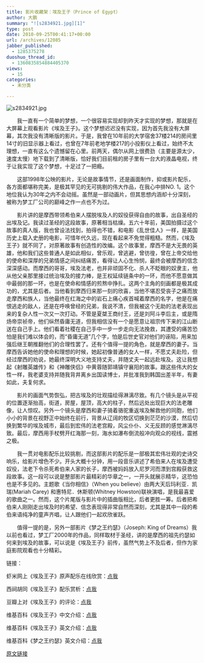 ```yaml
---
title: 影片收藏架：埃及王子（Prince of Egypt）
author: 大鹏
summary: "![s2834921.jpg][1]"
type: post
date: 2010-09-25T00:41:17+00:00
url: /archives/12085
jabber_published:
  - 1285375278
duoshuo_thread_id:
  - 1360835854884405370
views:
  - 15
categories:
  - 未分类

---
```

![s2834921.jpg][1]

　　我一直有一个简单的梦想，一个很容易实现却到昨天才实现的梦想，那就是在大屏幕上观看影片《埃及王子》。这个梦想迟迟没有实现，因为首先我没有大屏幕，其次我没有清晰版的影片。于是，我曾在10年前的大学宿舍37楼214的房间里14寸的旧显示器上看过，也曾在7年前老地学楼217的小投影仪上看过，始终不太理想，一直有这么个遗憾留在心里。前两天，偶尔从网上很费劲（主要是源太少，速度太慢）地下载到了清晰版，恰好我们目前租的房子里有一台大的液晶电视，终于让我实现了这个梦想，十足过了一把瘾。
  
　　这部1998年公映的影片，无论是故事情节，还是画面制作，抑或影片配乐，各方面都堪称完美，是极其罕见的无可挑剔的伟大作品，在我心中排NO. 1。这个地位我认为30年之内不会动摇。虽然是一部动画片，但其思想内涵却十分深刻，被称为梦工厂公司的巅峰之作一点也不为过。
  
　　影片讲的是摩西带领希伯来人摆脱埃及人的奴役获得自由的故事，出自圣经的出埃及记。我读过圣经的这段故事，原著相当枯燥。五六十年前，美国拍摄过这个故事的真人版，我也曾设法找到，拍得也不错，和电影《乱世佳人》一样，是美国历史上载入史册的电影，可惜年代久远，现在看起来不免觉得粗糙。然而，《埃及王子》就不同了，对原著故事有创造性的改编。这个故事里，摩西不是大无畏的英雄，他和我们这些普通人是如此相似，曾乐观，曾逃避，曾彷徨，曾在上帝交给他的使命和深厚的兄弟情感之间纠结痛苦，看得让人心生怜悯，最终会被摩西的信念深深感动。而摩西的哥哥，埃及法老，也并非顽固不化、杀人不眨眼的奴隶主，他从他父亲那里接过统治埃及的接力棒，是王权延续链条中的一环，而他不愿意做其中最弱的那一环，也是在使命和情感的煎熬中挣扎。这两个主角的刻画都是极其成功的，尤其是后者。当他看到摩西归来那一刻的欣喜，当他不堪忍受丧子之痛而放走摩西和族人，当他最终在红海之中的岩石上痛心疾首喊着摩西的名字，他是在痛恨逃走的敌人，还是在呼唤曾经的兄弟，我说不清，但我被这个无助的法老表现出来的复杂人性一次又一次打动。不管是夏桀王商纣王，还是刘阿斗李后主，或是隋炀帝崇祯帝，他们纵然昏庸无道，但我相信没有一个是愿意让祖宗传下来的江山断送在自己手上。他们看着社稷在自己手中一步一步走向无法挽救，其遭受的痛苦恐怕是我们难以体会的，而“昏庸无道”几个字，怕是后世史官对他们的诬陷，用来加强后继王朝推翻他们的合理性罢了。还有个值得一提的角色，就是摩西的妻子。当摩西告诉她他的使命和理想的时候，她起初像普通的女人一样，不愿丈夫赴险，但经过摩西的劝说，她最终深明大义地支持丈夫，并随丈夫一起远赴埃及。这让我想起《射雕英雄传》和《神雕侠侣》中黄蓉随郭靖镇守襄阳的故事。跟这些伟大的女性一样，我老婆支持并随我背井离乡出国读博士，并批准我到韩国出差半年，有妻如此，夫复何求。
  
　　影片的画面气势恢弘，把古埃及的壮观描绘得淋漓尽致。有几个镜头是从平视的位置逐渐抬高，街道，房屋，屋顶，高大的柱子，然后远处出现巨大的法老雕像，让人惊叹。另外一个镜头是摩西和妻子骑着骆驼重返埃及解救他的同胞，他们小小的背景在视野正中始终在前行，背景从辽阔的牧区切换到茫茫的沙漠，然后切换到繁华的埃及城市，最后到宏伟的法老宫殿，风尘仆仆、义无反顾的感觉淋漓尽致。最后，摩西用手杖劈开红海那一刻，海水如瀑布倒流般冲向观众的视线，震撼之极。
  
　　我一贯对电影配乐比较挑剔，而这部影片的配乐是一部极其宏伟壮观的史诗交响乐，给影片增色不少。开头大概十分钟，用一段音乐讲述了希伯来人在埃及遭受奴役，法老下令杀死希伯来人家的长子，摩西被妈妈放入尼罗河而漂到宫殿获救这段故事。这一段可以说是整部影片最精彩的华章之一，一开头就展示精华，这恐怕也是不多见的。主题歌《当你相信》（When you believe）由两大天后玛利亚．凯瑞(Mariah Carey) 和惠特尼．休斯顿(Whitney Howston)联袂演唱，是我最喜爱的歌曲之一。然而，这个片尾版与影片中的插曲版相比，后者更胜一筹。后者把希伯来人刚刚走出埃及时的希望、信念表现得非常自然而深刻，尤其是其中一段的希伯来语纯净的童声齐唱，让人跟他们一起欢欣雀跃。
  
　　值得一提的是，另外一部影片《梦之王约瑟》（Joseph: King of Dreams）我以前也看过，梦工厂2000年的作品，同样取材于圣经，讲的是摩西的祖先约瑟如何来到埃及的故事，可以说是《埃及王子》前传，虽然气势上不及后者，但作为家庭影院观看也十分精彩。

链接：
  
虾米网上《埃及王子》原声配乐在线欣赏：[点我][2]
  
西祠胡同《埃及王子》配乐赏析：[点我][3]
  
豆瓣上对《埃及王子》的评论：[点我][4]
  
维基百科《埃及王子》中文介绍：[点我][5]
  
维基百科《埃及王子》英文介绍：[点我][6]
  
维基百科《梦之王约瑟》英文介绍：[点我][7]

 [1]: http://img3.douban.com/lpic/s2834921.jpg "s2834921.jpg"
 [2]: http://www.xiami.com/album/349010
 [3]: http://www.xici.net/main.asp?url=/u10486920/d40439892.htm
 [4]: http://movie.douban.com/subject/1291587/
 [5]: http://zh.wikipedia.org/zh/%E5%9F%83%E5%8F%8A%E7%8E%8B%E5%AD%90
 [6]: http://en.wikipedia.org/wiki/The_Prince_of_Egypt
 [7]: http://en.wikipedia.org/wiki/Joseph:_King_of_Dreams

[原文链接](http://dapengde.com/archives/12085)

